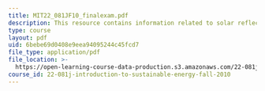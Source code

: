 ```yaml
---
title: MIT22_081JF10_finalexam.pdf
description: This resource contains information related to solar reflector array.
type: course
layout: pdf
uid: 6bebe69d0408e9eea94095244c45fcd7
file_type: application/pdf
file_location: >-
  https://open-learning-course-data-production.s3.amazonaws.com/22-081j-introduction-to-sustainable-energy-fall-2010/6bebe69d0408e9eea94095244c45fcd7_MIT22_081JF10_finalexam.pdf
course_id: 22-081j-introduction-to-sustainable-energy-fall-2010
---
```

